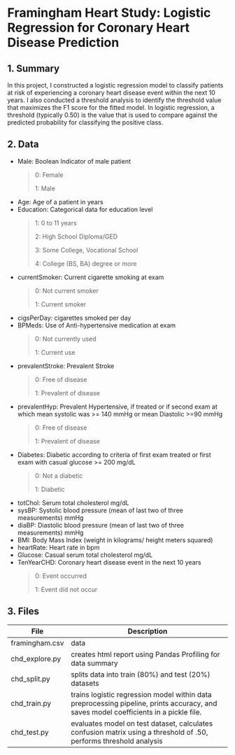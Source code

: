 # Framingham Heart Study: Logistic Regression for Coronary Heart Disease Prediction

## 1. Summary
In this project, I constructed a logistic regression model to classify patients at risk of experiencing a coronary heart disease event within the next 10 years. I also conducted a threshold analysis to identify the threshold value that maximizes the F1 score for the fitted model. In logistic regression, a threshold (typically 0.50) is the value that is used to compare against the predicted probability for classifying the positive class. 

## 2. Data
* Male: Boolean Indicator of male patient
  > 0: Female
  > 
  > 1: Male
* Age: Age of a patient in years
* Education: Categorical data for education level
  > 1: 0 to 11 years
  > 
  > 2: High School Diploma/GED
  > 
  > 3: Some College, Vocational School
  > 
  > 4: College (BS, BA) degree or more
* currentSmoker: Current cigarette smoking at exam
  > 0: Not current smoker
  > 
  > 1: Current smoker
* cigsPerDay: cigarettes smoked per day
* BPMeds: Use of Anti-hypertensive medication at exam
  > 0: Not currently used
  > 
  > 1: Current use
* prevalentStroke: Prevalent Stroke
  > 0: Free of disease
  > 
  > 1: Prevalent of disease
* prevalentHyp: Prevalent Hypertensive, if treated or if second exam at which mean systolic was >= 140 mmHg or mean Diastolic >=90 mmHg
  > 0: Free of disease
  >
  > 1: Prevalent of disease
* Diabetes: Diabetic according to criteria of first exam treated or first exam with casual glucose >= 200 mg/dL
  > 0: Not a diabetic
  >
  > 1: Diabetic
* totChol: Serum total cholesterol mg/dL
* sysBP: Systolic blood pressure (mean of last two of three measurements) mmHg
* diaBP: Diastolic blood pressure (mean of last two of three measurements) mmHg
* BMI: Body Mass Index (weight in kilograms/ height meters squared)
* heartRate: Heart rate in bpm
* Glucose: Casual serum total cholesterol mg/dL
* TenYearCHD: Coronary heart disease event in the next 10 years
  > 0: Event occurred
  > 
  > 1: Event did not occur

## 3. Files

File            | Description
----------------|-----------------
framingham.csv  | data
chd_explore.py  | creates html report using Pandas Profiling for data summary
chd_split.py    | splits data into train (80%) and test (20%) datasets 
chd_train.py    | trains logistic regression model within data preprocessing pipeline, prints accuracy, and saves model coefficients in a pickle file.  
chd_test.py     | evaluates model on test dataset, calculates confusion matrix using a threshold of .50, performs threshold analysis
